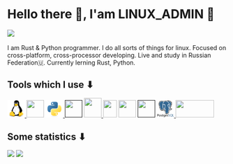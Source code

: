 <h1> Hello there 👋️, I'am LINUX_ADMIN 🐧️ </h1>
<img src="https://i1.wp.com/www.linuxlinks.com/wp-content/uploads/2020/01/RPI4-Memory.png?resize=750%2C266&ssl=1"/>

I am Rust & Python programmer. I do all sorts of things for linux. Focused on cross-platform, cross-processor developing. Live and study in Russian Federation🇺. Currently lerning Rust, Python.
<h2> Tools which I use ⬇ </h2>
<a href="https://www.linux.org/" target="_blank"> <img src="https://raw.githubusercontent.com/devicons/devicon/master/icons/linux/linux-original.svg" alt="linux" width="40" height="40"/> </a>
<a href="https://code.visualstudio.com/"><img src="https://user-images.githubusercontent.com/73735838/129029682-4e9ee7c9-f66f-4e0e-91d0-46f7d421c938.png" width="40" height="40"/></a>
<a href="https://www.python.org" target="_blank"> <img src="https://raw.githubusercontent.com/devicons/devicon/master/icons/python/python-original.svg" alt="python" width="40" height="40"/> </a>
<a href=""><img src="https://res.cloudinary.com/practicaldev/image/fetch/s--3EpJxNRW--/c_fill,f_auto,fl_progressive,h_320,q_auto,w_320/https://dev-to-uploads.s3.amazonaws.com/uploads/user/profile_image/340796/d0a22d7c-a1d9-4cba-bc1d-fdaeec0f8fa4.png" width="40" height="40"/></a>
<a href="https://www.gnu.org/software/bash/"><img src="https://orion42.net/wp-content/uploads/2019/10/full_colored_dark_green42.png" width="40" height="45"/>
<a href="https://www.raspberrypi.org/"><img src="https://www.raspberrypi.org/app/uploads/2018/03/RPi-Logo-Reg-SCREEN.png" width="31" height="40"/></a>
<a href="https://www.espressif.com/en/products/socs/esp32"><img src="https://cdn.iconscout.com/icon/free/png-512/espressif-2752195-2285012.png" width="40" height="40"></a>
<a href=""><img src="https://user-images.githubusercontent.com/73735838/129030975-0d30245b-b5b0-48cc-b7aa-ef5505f5c50d.png" width="40" height="40"/></a>
<a href="https://www.postgresql.org" target="_blank"> <img src="https://raw.githubusercontent.com/devicons/devicon/master/icons/postgresql/postgresql-original-wordmark.svg" alt="postgresql" width="40" height="40"/> </a>
<a href="https://www.sqlite.org/index.html"><img src="https://user-images.githubusercontent.com/73735838/129028847-90730996-7bda-4c33-82b5-ccee85446334.png" width="88" height="40"/></a>
<h2>Some statistics ⬇</h2>
<img src="https://github-readme-stats.vercel.app/api/?username=linux-admin0001&show_icons=true&title_color=fff&icon_color=79ff97&text_color=9f9f9f&bg_color=151515"/>
  
<img src="https://github-profile-trophy.vercel.app/?username=linux-admin0001&row=1&theme=gruvbox"/>
